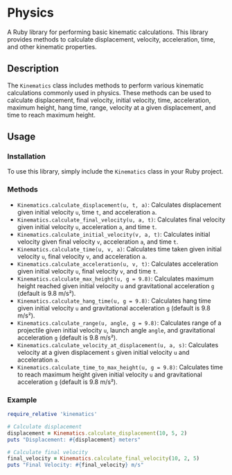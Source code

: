 # Physics

A Ruby library for performing basic kinematic calculations. This library provides methods to calculate displacement, velocity, acceleration, time, and other kinematic properties.

## Description

The `Kinematics` class includes methods to perform various kinematic calculations commonly used in physics. These methods can be used to calculate displacement, final velocity, initial velocity, time, acceleration, maximum height, hang time, range, velocity at a given displacement, and time to reach maximum height.

## Usage

### Installation

To use this library, simply include the `Kinematics` class in your Ruby project.

### Methods

- `Kinematics.calculate_displacement(u, t, a)`: Calculates displacement given initial velocity `u`, time `t`, and acceleration `a`.
- `Kinematics.calculate_final_velocity(u, a, t)`: Calculates final velocity given initial velocity `u`, acceleration `a`, and time `t`.
- `Kinematics.calculate_initial_velocity(v, a, t)`: Calculates initial velocity given final velocity `v`, acceleration `a`, and time `t`.
- `Kinematics.calculate_time(u, v, a)`: Calculates time taken given initial velocity `u`, final velocity `v`, and acceleration `a`.
- `Kinematics.calculate_acceleration(u, v, t)`: Calculates acceleration given initial velocity `u`, final velocity `v`, and time `t`.
- `Kinematics.calculate_max_height(u, g = 9.8)`: Calculates maximum height reached given initial velocity `u` and gravitational acceleration `g` (default is 9.8 m/s²).
- `Kinematics.calculate_hang_time(u, g = 9.8)`: Calculates hang time given initial velocity `u` and gravitational acceleration `g` (default is 9.8 m/s²).
- `Kinematics.calculate_range(u, angle, g = 9.8)`: Calculates range of a projectile given initial velocity `u`, launch angle `angle`, and gravitational acceleration `g` (default is 9.8 m/s²).
- `Kinematics.calculate_velocity_at_displacement(u, a, s)`: Calculates velocity at a given displacement `s` given initial velocity `u` and acceleration `a`.
- `Kinematics.calculate_time_to_max_height(u, g = 9.8)`: Calculates time to reach maximum height given initial velocity `u` and gravitational acceleration `g` (default is 9.8 m/s²).

### Example

```ruby
require_relative 'kinematics'

# Calculate displacement
displacement = Kinematics.calculate_displacement(10, 5, 2)
puts "Displacement: #{displacement} meters"

# Calculate final velocity
final_velocity = Kinematics.calculate_final_velocity(10, 2, 5)
puts "Final Velocity: #{final_velocity} m/s"
